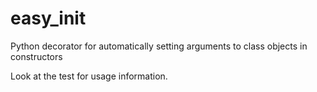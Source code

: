 # easy_init
Python decorator for automatically setting arguments to class objects in constructors

Look at the test for usage information.
